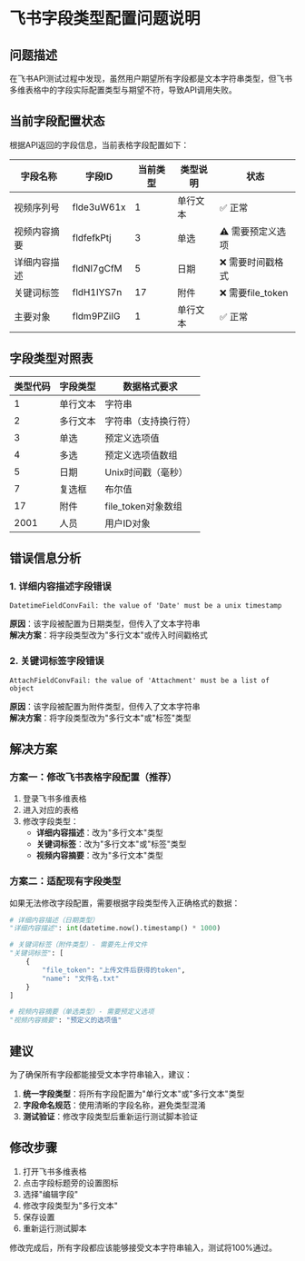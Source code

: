 # 飞书字段类型配置问题说明

## 问题描述

在飞书API测试过程中发现，虽然用户期望所有字段都是文本字符串类型，但飞书多维表格中的字段实际配置类型与期望不符，导致API调用失败。

## 当前字段配置状态

根据API返回的字段信息，当前表格字段配置如下：

| 字段名称 | 字段ID | 当前类型 | 类型说明 | 状态 |
|---------|--------|----------|----------|------|
| 视频序列号 | flde3uW61x | 1 | 单行文本 | ✅ 正常 |
| 视频内容摘要 | fldfefkPtj | 3 | 单选 | ⚠️ 需要预定义选项 |
| 详细内容描述 | fldNl7gCfM | 5 | 日期 | ❌ 需要时间戳格式 |
| 关键词标签 | fldH1IYS7n | 17 | 附件 | ❌ 需要file_token |
| 主要对象 | fldm9PZiIG | 1 | 单行文本 | ✅ 正常 |

## 字段类型对照表

| 类型代码 | 字段类型 | 数据格式要求 |
|---------|----------|-------------|
| 1 | 单行文本 | 字符串 |
| 2 | 多行文本 | 字符串（支持换行符） |
| 3 | 单选 | 预定义选项值 |
| 4 | 多选 | 预定义选项值数组 |
| 5 | 日期 | Unix时间戳（毫秒） |
| 7 | 复选框 | 布尔值 |
| 17 | 附件 | file_token对象数组 |
| 2001 | 人员 | 用户ID对象 |

## 错误信息分析

### 1. 详细内容描述字段错误
```
DatetimeFieldConvFail: the value of 'Date' must be a unix timestamp
```
**原因**：该字段被配置为日期类型，但传入了文本字符串  
**解决方案**：将字段类型改为"多行文本"或传入时间戳格式

### 2. 关键词标签字段错误
```
AttachFieldConvFail: the value of 'Attachment' must be a list of object
```
**原因**：该字段被配置为附件类型，但传入了文本字符串  
**解决方案**：将字段类型改为"多行文本"或"标签"类型

## 解决方案

### 方案一：修改飞书表格字段配置（推荐）

1. 登录飞书多维表格
2. 进入对应的表格
3. 修改字段类型：
   - **详细内容描述**：改为"多行文本"类型
   - **关键词标签**：改为"多行文本"或"标签"类型
   - **视频内容摘要**：改为"多行文本"类型

### 方案二：适配现有字段类型

如果无法修改字段配置，需要根据字段类型传入正确格式的数据：

```python
# 详细内容描述（日期类型）
"详细内容描述": int(datetime.now().timestamp() * 1000)

# 关键词标签（附件类型）- 需要先上传文件
"关键词标签": [
    {
        "file_token": "上传文件后获得的token",
        "name": "文件名.txt"
    }
]

# 视频内容摘要（单选类型）- 需要预定义选项
"视频内容摘要": "预定义的选项值"
```

## 建议

为了确保所有字段都能接受文本字符串输入，建议：

1. **统一字段类型**：将所有字段配置为"单行文本"或"多行文本"类型
2. **字段命名规范**：使用清晰的字段名称，避免类型混淆
3. **测试验证**：修改字段类型后重新运行测试脚本验证

## 修改步骤

1. 打开飞书多维表格
2. 点击字段标题旁的设置图标
3. 选择"编辑字段"
4. 修改字段类型为"多行文本"
5. 保存设置
6. 重新运行测试脚本

修改完成后，所有字段都应该能够接受文本字符串输入，测试将100%通过。